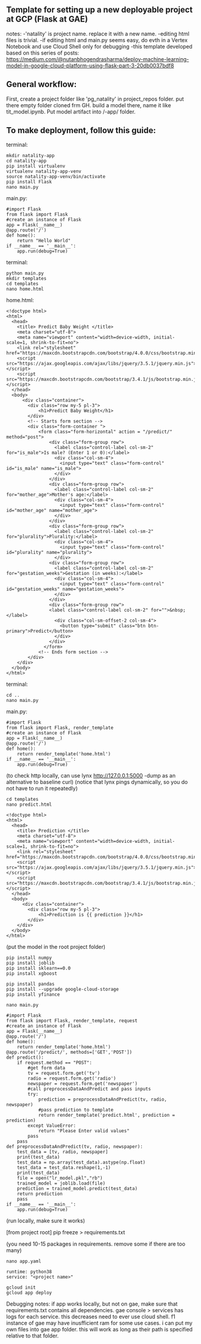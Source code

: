 ## Template for setting up a new deployable project at GCP (Flask at GAE)

notes:
-'natality' is project name. replace it with a new name.
-editing html files is trivial. 
-if editing html and main.py seems easy, do evth in a Vertex Notebook and use Cloud Shell only for debugging
-this template developed based on this series of posts:
https://medium.com/@nutanbhogendrasharma/deploy-machine-learning-model-in-google-cloud-platform-using-flask-part-3-20db0037bdf8



## General workflow:
First, create a project folder like 'pg_natality' in project_repos folder. put there empty folder cloned frm GH. build a model there, name it like tit_model.ipynb. Put model artifact into /<project>-app/ folder.
    

    
## To make deployment, follow this guide:

terminal:
    
    mkdir natality-app
    cd natality-app
    pip install virtualenv
    virtualenv natality-app-venv
    source natality-app-venv/bin/activate
    pip install Flask
    nano main.py
    
main.py:    
    
    #import Flask 
    from flask import Flask
    #create an instance of Flask
    app = Flask(__name__)
    @app.route('/')
    def home():
        return "Hello World"
    if __name__ == '__main__':
        app.run(debug=True)

terminal:    
    
    python main.py
    mkdir templates
    cd templates
    nano home.html
    
home.html:   
    
    <!doctype html>
    <html>
      <head>
        <title> Predict Baby Weight </title>
        <meta charset="utf-8">
        <meta name="viewport" content="width=device-width, initial-scale=1, shrink-to-fit=no">
        <link rel="stylesheet" href="https://maxcdn.bootstrapcdn.com/bootstrap/4.0.0/css/bootstrap.min.css">
        <script src="https://ajax.googleapis.com/ajax/libs/jquery/3.5.1/jquery.min.js"></script>
        <script src="https://maxcdn.bootstrapcdn.com/bootstrap/3.4.1/js/bootstrap.min.js"></script>    
      </head>
      <body>
          <div class="container">
            <div class="row my-5 pl-3">
                <h1>Predict Baby Weight</h1>
            </div>
            <!-- Starts form section -->
            <div class="form-container ">
                <form class="form-horizontal" action = "/predict/" method="post">
                    <div class="form-group row">
                      <label class="control-label col-sm-2" for="is_male">Is male? (Enter 1 or 0):</label>
                      <div class="col-sm-4">
                        <input type="text" class="form-control" id="is_male" name="is_male">
                      </div>
                    </div>
                    <div class="form-group row">
                      <label class="control-label col-sm-2" for="mother_age">Mother's age:</label>
                      <div class="col-sm-4">          
                        <input type="text" class="form-control" id="mother_age" name="mother_age">
                      </div>
                    </div>
                    <div class="form-group row">
                      <label class="control-label col-sm-2" for="plurality">Plurality:</label>
                      <div class="col-sm-4">
                        <input type="text" class="form-control" id="plurality" name="plurality">
                      </div>
                    <div class="form-group row">
                      <label class="control-label col-sm-2" for="gestation_weeks">Gestation (in weeks):</label>
                      <div class="col-sm-4">
                        <input type="text" class="form-control" id="gestation_weeks" name="gestation_weeks">
                      </div>
                    </div>
                    <div class="form-group row"> 
                    <label class="control-label col-sm-2" for="">&nbsp;</label>                
                      <div class="col-sm-offset-2 col-sm-4">
                        <button type="submit" class="btn btn-primary">Predict</button>
                      </div>
                    </div>
                  </form>
                <!-- Ends form section -->
            </div>
        </div>
      </body>
    </html>

        
terminal:    
        
    cd ..
    nano main.py
        
main.py:        
        
    #import Flask 
    from flask import Flask, render_template
    #create an instance of Flask
    app = Flask(__name__)
    @app.route('/')
    def home():
        return render_template('home.html')
    if __name__ == '__main__':
        app.run(debug=True)
        
(to check http locally, can use lynx http://127.0.0.1:5000 -dump as an alternative to baseline curl)
(notice that lynx pings dynamically, so you do not have to run it repeatedly)
        
    cd templates
    nano predict.html
        
    <!doctype html>
    <html>
      <head>
        <title> Prediction </title>
        <meta charset="utf-8">
        <meta name="viewport" content="width=device-width, initial-scale=1, shrink-to-fit=no">
        <link rel="stylesheet" href="https://maxcdn.bootstrapcdn.com/bootstrap/4.0.0/css/bootstrap.min.css">
        <script src="https://ajax.googleapis.com/ajax/libs/jquery/3.5.1/jquery.min.js"></script>
        <script src="https://maxcdn.bootstrapcdn.com/bootstrap/3.4.1/js/bootstrap.min.js"></script>    
      </head>
      <body>
          <div class="container">
            <div class="row my-5 pl-3">
                <h1>Prediction is {{ prediction }}</h1>
            </div>
        </div>
      </body>
    </html>
        
(put the model in the root project folder)
        
    pip install numpy
    pip install joblib
    pip install sklearn==0.0
    pip install xgboost

    pip install pandas
    pip install --upgrade google-cloud-storage
    pip install yfinance

    nano main.py
               
    #import Flask 
    from flask import Flask, render_template, request
    #create an instance of Flask
    app = Flask(__name__)
    @app.route('/')
    def home():
        return render_template('home.html')
    @app.route('/predict/', methods=['GET','POST'])
    def predict():
        if request.method == "POST":
            #get form data
            tv = request.form.get('tv')
            radio = request.form.get('radio')
            newspaper = request.form.get('newspaper')
            #call preprocessDataAndPredict and pass inputs
            try:
                prediction = preprocessDataAndPredict(tv, radio, newspaper)
                #pass prediction to template
                return render_template('predict.html', prediction = prediction)
            except ValueError:
                return "Please Enter valid values"
            pass        
        pass
    def preprocessDataAndPredict(tv, radio, newspaper):
        test_data = [tv, radio, newspaper]
        print(test_data)
        test_data = np.array(test_data).astype(np.float) 
        test_data = test_data.reshape(1,-1)
        print(test_data)
        file = open("lr_model.pkl","rb")
        trained_model = joblib.load(file)
        prediction = trained_model.predict(test_data)
        return prediction
        pass
    if __name__ == '__main__':
        app.run(debug=True)
        
(run locally, make sure it works)
        
[from project root] pip freeze > requirements.txt
        
(you need 10-15 packages in requirements. remove some if there are too many)
        
    nano app.yaml
        
    runtime: python38
    service: "<project name>"
        
    gcloud init
    gcloud app deploy





Debugging notes:
if app works locally, but not on gae, make sure that requirements.txt contains all dependencies.
gae console > services has logs for each service. this decreases need to ever use cloud shell.
f1 instance of gae may have inusfficient ram for some use cases.
i can put my own files into gae app folder. this will work as long as their path is specified relative to that folder.



